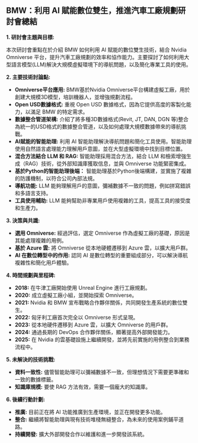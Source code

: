 ## BMW：利用 AI 賦能數位雙生，推進汽車工廠規劃研討會總結

**1. 研討會主題與目標:**

本次研討會重點在於介紹 BMW 如何利用 AI 賦能的數位雙生技術，結合 Nvidia Omniverse 平台，提升汽車工廠規劃的效率和協作能力。主要探討了如何利用大型語言模型(LLM)解決大規模虛擬環境下的導航問題，以及簡化專業工具的使用。

**2. 主要技術討論點:**

*   **Omniverse平台應用:** BMW基於Nvidia Omniverse平台構建虛擬工廠，用於創建大規模3D模型，培訓機器人，並增強規劃流程。
*   **Open USD數據格式:** 重視 Open USD 數據格式，因為它提供高度的客製化能力，以滿足 BMW 的特定需求。
*   **數據整合管道架構:** 介紹了將多種3D數據格式(Revit, JT, DAN, DGN 等)整合為統一的USD格式的數據整合管道，以及如何處理大規模數據帶來的導航挑戰。
*   **AI賦能的智能助理:** 利用 AI 智能助理解決導航問題和簡化工具使用。智能助理使用自然語言處理能力理解用戶意圖，並在大型虛擬環境中找到目標位置。
*   **混合方法結合 LLM 和 RAG:** 智能助理採用混合方法，結合 LLM 和檢索增強生成（RAG）技術，從外部知識庫獲取信息，並與 Omniverse 功能緊密集成。
*   **基於Python的智能助理後端：** 智能助理基於Python後端構建，並實施了複雜的防護機制，以符合公司內部法規。
*   **導航功能:** LLM 能夠理解用戶的意圖，彌補數據不一致的問題，例如拼寫錯誤和多語言支持。
*   **工具使用輔助:** LLM 能夠幫助非專業用戶使用複雜的工具，提高工具的接受度和生產力。

**3. 決策與共識:**

*   **選用 Omniverse:** 經過評估，選定 Omniverse 作為虛擬工廠的基礎，原因是其能處理複雜的用例。
*   **基於 Azure 雲:** 將 Omniverse 從本地硬體遷移到 Azure 雲，以擴大用戶群。
*   **AI 在數位轉型中的作用:** 認同 AI 是數位轉型的重要組成部分，可以解決導航複雜性和簡化用戶體驗。

**4. 時間規劃與里程碑:**

*   **2018:** 在牛津工廠開始使用 Unreal Engine 進行工廠規劃。
*   **2020:** 成立虛擬工廠小組，並開始探索 Omniverse。
*   **2021:** Nvidia 和 BMW 宣布戰略合作夥伴關係，共同開發生產系統的數位雙生。
*   **2022:** 匈牙利工廠首次完全以 Omniverse 形式呈現。
*   **2023:** 從本地硬件遷移到 Azure 雲，以擴大 Omniverse 的用戶群。
*   **2024:** 通過長期的 DevOps 合作夥伴關係，顯著提高外部開發能力。
*   **2025:** 在 Nvidia 的雲基礎設施上繼續開發，並將先前實施的用例整合到業務流程中。

**5. 未解決的技術挑戰:**

*   **資料一致性:** 儘管智能助理可以彌補數據不一致，但理想情況下需要更準確和一致的數據標籤。
*   **知識庫規模:** 要使 RAG 方法有效，需要一個龐大的知識庫。

**6. 後續行動計劃:**

*   **推廣:** 目前正在將 AI 功能推廣到生產環境，並正在開發更多功能。
*   **整合:** 繼續將智能助理與現有技術堆棧無縫整合，為未來的使用案例鋪平道路。
*   **持續開發:** 擴大外部開發合作以維護和進一步開發該系統。
